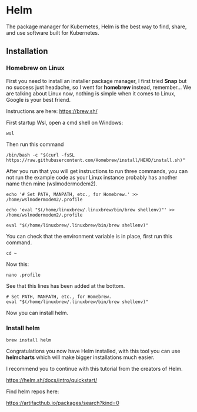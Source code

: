 # Helm
The package manager for Kubernetes, Helm is the best way to find, share, and use software built for Kubernetes.

## Installation 
### Homebrew on Linux
First you need to install an installer package manager, I first tried **Snap** but no success just headache, so I went for **homebrew** instead, remember... We are talking about Linux now, nothing is simple when it comes to Linux, Google is your best friend.

Instructions are here: https://brew.sh/

First startup Wsl, open a cmd shell on Windows:
```
wsl
```
Then run this command
```
/bin/bash -c "$(curl -fsSL https://raw.githubusercontent.com/Homebrew/install/HEAD/install.sh)"
```
After you run that you will get instructions to run three commands, you can not run the example code as your Linux instance probably has another name then mine (wslmodermodem2). 
```
echo '# Set PATH, MANPATH, etc., for Homebrew.' >> /home/wslmodermodem2/.profile
```
```
echo 'eval "$(/home/linuxbrew/.linuxbrew/bin/brew shellenv)"' >> /home/wslmodermodem2/.profile
```
```
eval "$(/home/linuxbrew/.linuxbrew/bin/brew shellenv)"
```
You can check that the environment variable is in place, first run this command.
```
cd ~
```
Now this:
```
nano .profile
```
See that this lines has been added at the bottom.
```
# Set PATH, MANPATH, etc., for Homebrew.
eval "$(/home/linuxbrew/.linuxbrew/bin/brew shellenv)"
```
Now you can install helm.
### Install helm
```
brew install helm
```
Congratulations you now have Helm installed, with this tool you can use **helmcharts** which will make bigger installations much easier.

I recommend you to continue with this tutorial from the creators of Helm.

https://helm.sh/docs/intro/quickstart/

Find helm repos here:

https://artifacthub.io/packages/search?kind=0